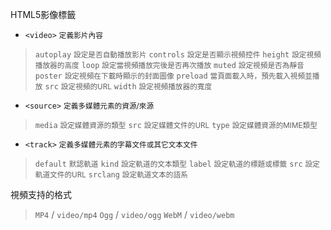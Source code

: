 HTML5影像標籤
- `<video>` <small>定義影片內容</small>

>`autoplay` <small>設定是否自動播放影片</small>
>`controls` <small>設定是否顯示視頻控件</small>
>`height` <small>設定視頻播放器的高度</small>
>`loop` <small>設定當視頻播放完後是否再次播放</small>
>`muted` <small>設定視頻是否為靜音</small>
>`poster` <small>設定視頻在下載時顯示的封面圖像</small>
>`preload` <small>當頁面載入時，預先載入視頻並播放</small>
>`src` <small>設定視頻的URL</small>
>`width` <small>設定視頻播放器的寬度</small>
- `<source>` <small>定義多媒體元素的資源/來源</small>

>`media` <small>設定媒體資源的類型</small>
>`src` <small>設定媒體文件的URL</small>
>`type` <small>設定媒體資源的MIME類型</small>
- `<track>` <small>定義多媒體元素的字幕文件或其它文本文件</small>

>`default` <small>默認軌道</small>
>`kind` <small>設定軌道的文本類型</small>
>`label` <small>設定軌道的標題或標籤</small>
>`src` <small>設定軌道文件的URL</small>
>`srclang` <small>設定軌道文本的語系</small>

視頻支持的格式

>`MP4` / `video/mp4`
>`Ogg` / `video/ogg`
>`WebM` / `video/webm`